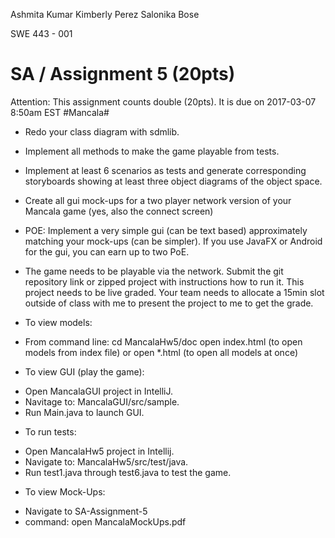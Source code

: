 Ashmita Kumar
Kimberly Perez
Salonika Bose

SWE 443 - 001 

# SA / Assignment 5 (20pts) #

Attention: This assignment counts double (20pts). 
It is due on 2017-03-07 8:50am EST
#Mancala#
* Redo your class diagram with sdmlib.
* Implement all methods to make the game playable from tests.
* Implement at least 6 scenarios as tests and generate corresponding storyboards showing at least
  three object diagrams of the object space.
* Create all gui mock-ups for a two player network version of your Mancala game (yes, also the
  connect screen)
* POE: Implement a very simple gui (can be text based) approximately matching your mock-ups (can
  be simpler). If you use JavaFX or Android for the gui, you can earn up to two PoE.
* The game needs to be playable via the network.
  Submit the git repository link or zipped project with instructions how to run it. This project needs to be
  live graded. Your team needs to allocate a 15min slot outside of class with me to present the project to
  me to get the grade.


* To view models:
 - From command line:
	cd MancalaHw5/doc
	open index.html (to open models from index file) or open *.html (to open all models at once)
* To view GUI (play the game):
 - Open MancalaGUI project in IntelliJ. 
 - Navitage to: MancalaGUI/src/sample.
 - Run Main.java to launch GUI.
* To run tests:
 - Open MancalaHw5 project in Intellij.
 - Navigate to: MancalaHw5/src/test/java.
 - Run test1.java through test6.java to test the game.
* To view Mock-Ups:
 - Navigate to SA-Assignment-5
 - command: open MancalaMockUps.pdf
